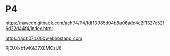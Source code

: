 # P4

https://rawcdn.githack.com/ach74/P4/fdf13985d04b8a06adc4c2f1327e52f6d22d44f4/index.html

https://ach074.000webhostapp.com

RjEUXxbfwK&37XEMCsU8
